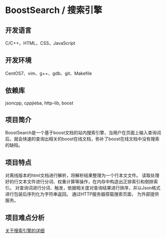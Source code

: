 # BoostSearch / 搜索引擎
## 开发语言
C/C++，HTML，CSS，JavaScript

## 开发环境
CentOS7、vim、g++、gdb、git、Makefile

## 依赖库
jsoncpp, cppjieba, http-lib, boost

## 项目简介
BoostSearch是一个基于boost文档的站内搜索引擎，当用户在页面上输入查询词后，就会快速的查询出相关的boost在线文档，弥补了boost在线文档中没有搜索的缺陷。

## 项目特点
对离线版本的html文档进行解析，将解析结果整理为一个行本文文件。
读取处理好的行文本文件进行分词、权重计算等操作，在内存中构造出正排索引和倒排索引。
对查询词进行分词、触发，依据相关度对查询结果进行排序，并以Json格式进行包装后序列化为字符串返回。
通过HTTP服务器搭载搜索页面， 为外部提供服务。

## 项目难点分析
[关于搜索引擎的详细](https://github.com/Mrszhao112/MyProjects/new/main/boost_search)
